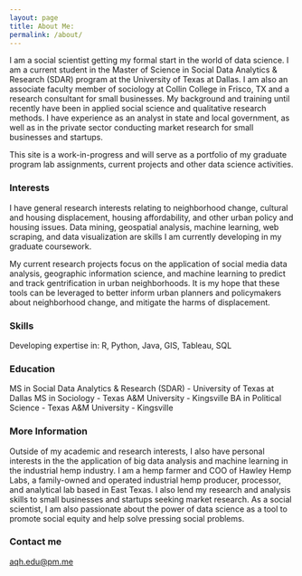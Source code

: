 ```yaml
---
layout: page
title: About Me:
permalink: /about/
---
```


I am a social scientist getting my formal start in the world of data science. I am a current student in the Master of Science in Social Data Analytics & Research (SDAR) program at the University of Texas at Dallas. I am also an associate faculty member of sociology at Collin College in Frisco, TX and a research consultant for small businesses. My background and training until recently have been in applied social science and qualitative research methods. I have experience as an analyst in state and local government, as well as in the private sector conducting market research for small businesses and startups. 

This site is a work-in-progress and will serve as a portfolio of my graduate program lab assignments, current projects and other data science activities.

### Interests

I have general research interests relating to neighborhood change, cultural and housing displacement, housing affordability, and other urban policy and housing issues. Data mining, geospatial analysis, machine learning, web scraping, and data visualization are skills I am currently developing in my graduate coursework.

My current research projects focus on the application of social media data analysis, geographic information science, and machine learning to predict and track gentrification in urban neighborhoods. It is my hope that these tools can be leveraged to better inform urban planners and policymakers about neighborhood change, and mitigate the harms of displacement.

### Skills

Developing expertise in: R, Python, Java, GIS, Tableau, SQL

### Education

MS in Social Data Analytics & Research (SDAR) - University of Texas at Dallas 
MS in Sociology - Texas A&M University - Kingsville 
BA in Political Science - Texas A&M University - Kingsville 

### More Information

Outside of my academic and research interests, I also have personal interests in the the application of big data analysis and machine learning in the industrial hemp industry. I am a hemp farmer and COO of Hawley Hemp Labs, a family-owned and operated industrial hemp producer, processor, and analytical lab based in East Texas. I also lend my research and analysis skills to small businesses and startups seeking market research. As a social scientist, I am also passionate about the power of data science as a tool to promote social equity and help solve pressing social problems.

### Contact me

[aqh.edu@pm.me](mailto:aqh.edu@pm.me)
